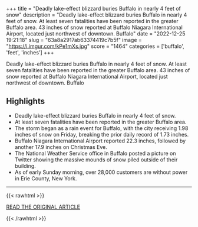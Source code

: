+++
title = "Deadly lake-effect blizzard buries Buffalo in nearly 4 feet of snow"
description = "Deadly lake-effect blizzard buries Buffalo in nearly 4 feet of snow. At least seven fatalities have been reported in the greater Buffalo area. 43 inches of snow reported at Buffalo Niagara International Airport, located just northwest of downtown. Buffalo"
date = "2022-12-25 19:21:18"
slug = "63a8a2917ab63374419c7b5f"
image = "https://i.imgur.com/kPe1mXs.jpg"
score = "1464"
categories = ['buffalo', 'feet', 'inches']
+++

Deadly lake-effect blizzard buries Buffalo in nearly 4 feet of snow. At least seven fatalities have been reported in the greater Buffalo area. 43 inches of snow reported at Buffalo Niagara International Airport, located just northwest of downtown. Buffalo

## Highlights

- Deadly lake-effect blizzard buries Buffalo in nearly 4 feet of snow.
- At least seven fatalities have been reported in the greater Buffalo area.
- The storm began as a rain event for Buffalo, with the city receiving 1.98 inches of snow on Friday, breaking the prior daily record of 1.73 inches.
- Buffalo Niagara International Airport reported 22.3 inches, followed by another 17.9 inches on Christmas Eve.
- The National Weather Service office in Buffalo posted a picture on Twitter showing the massive mounds of snow piled outside of their building.
- As of early Sunday morning, over 28,000 customers are without power in Erie County, New York.

---

{{< rawhtml >}}
  <p class="article-category">
    <a target="_blank" href="https://www.accuweather.com/en/winter-weather/deadly-lake-effect-blizzard-buries-buffalo-in-nearly-4-feet-of-snow/1429773">READ THE ORIGINAL ARTICLE</a>
  </p>
{{< /rawhtml >}}

